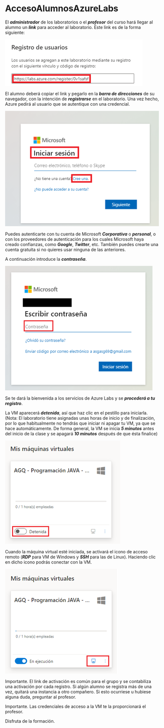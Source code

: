 # AccesoAlumnosAzureLabs

El ***administrador*** de los laboratorios o el ***profesor*** del curso hará llegar al alummo un ***link*** para acceder al laboratorio. Este link es de la forma siguiente:

![link](./img/202303201245.png)

El alumno deberá copiar el link y pegarlo en la ***barra de direcciones*** de su navegador, con la intención de ***registrarse*** en el laboratorio. Una vez hecho, Azure pedirá al usuario que se autentique con una credencial.

![login](./img/202303201248.png)

Puedes autenticarte con tu cuenta de Microsoft ***Corporativa*** o ***personal***, o con los proveedores de autenticación para los cuales Microsoft haya creado confianzas, como ***Google***, ***Twitter***, etc. También puedes crearte una cuenta gratuita si no quieres usar ninguna de las anteriores.

A continuación introduce la ***contraseña***.

![pass](./img/202303201253.png)

Se te dará la bienvenida a los servicios de Azure Labs y se ***procederá a tu registro***.

La VM aparecerá ***detenida***, así que haz clic en el pestillo para iniciarla.
(Nota: El laboratorio tiene asignadas unas horas de inicio y de finalización, por lo que habitualmente no tendrás que iniciar ni apagar tu VM, ya que se hace automáticamente. De forma general, la VM se inicia ***5 minutos*** antes del inicio de la clase y se apagará ***10 minutos*** después de que ésta finalice)

![Iniciar](./img/202303201255.png)

Cuando la máquina virtual esté iniciada, se activará el icono de acceso remoto (***RDP*** para VM de Windows y ***SSH*** para las de Linux). Haciendo clic en dicho icono podrás conectar con la VM.

![RDP](./img/202303201301.png)

Importante. El link de activación es común para el grupo y se contabiliza una activación por cada registro. Si algún alumno se registra más de una vez, quitará una instancia a otro compañero. Si esto ocurriese u hubiese alguna duda, preguntar al profesor.

Importante. Las credenciales de acceso a la VM te la proporcionará el profesor.

Disfruta de la formación.
